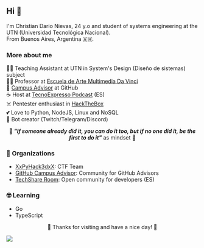 ## Hi 👋

I'm Christian Dario Nievas, 24 y.o and student of systems engineering at the UTN (Universidad Tecnológica Nacional). <br>
From Buenos Aires, Argentina 🇦🇷.

### More about me

👨‍🏫 Teaching Assistant at UTN in System's Design (Diseño de sistemas) subject <br>
👨‍🏫 Professor at [Escuela de Arte Multimedia Da Vinci](https://www.davinci.edu.ar/) <br>
🧭 [Campus Advisor](https://education.github.com/teachers/advisors) at GitHub <br>
☕ Host at [TecnoExpresso Podcast](https://open.spotify.com/show/4YrfBjb5OtpxY9yoson4zu?si=IhF7947wQYaDdD-anKtchA) (ES) <br>
☠️ Pentester enthusiast in [HackTheBox](https://www.hackthebox.eu/home/users/profile/188662) <br>
💕 Love to Python, NodeJS, Linux and NoSQL <br>
🤖 Bot creator (Twitch/Telegram/Discord)<br>

<p align="center">
  🧠
  <em><b>"If someone already did it, you can do it too, but if no one did it, be the first to do it"</b></em> as mindset
  🧠
</p>

### 🤝 Organizations

- [XxPyHack3dxX](https://github.com/xXPyHack3dXx): CTF Team
- [GitHub Campus Advisor](https://github.com/github-campus-advisors): Community for GitHub Advisors
- [TechShare Room](https://discord.gg/m3faPREr23): Open community for developers (ES)

### 🤓 Learning

- Go
- TypeScript

<p align="center">
  🙂 Thanks for visiting and have a nice day! 🙂 <br>
</p>

![](https://komarev.com/ghpvc/?username=cdnievas&color=orange)

<!--
**CDNievas/CDNievas** is a ✨ _special_ ✨ repository because its `README.md` (this file) appears on your GitHub profile.

Here are some ideas to get you started:

- 🔭 I’m currently working on ...
- 🌱 I’m currently learning ...
- 👯 I’m looking to collaborate on ...
- 🤔 I’m looking for help with ...
- 💬 Ask me about ...
- 📫 How to reach me: ...
- 😄 Pronouns: ...
- ⚡ Fun fact: ...
-->
